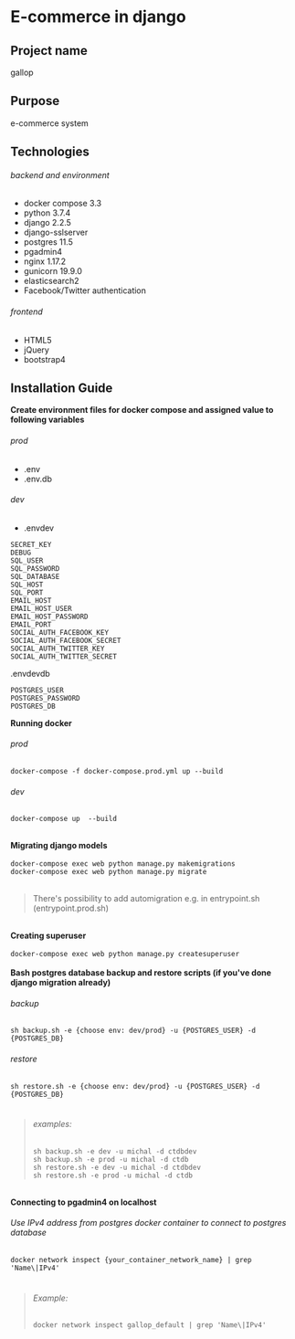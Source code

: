 # E-commerce in django

## Project name
gallop

## Purpose
e-commerce system

## Technologies

###### backend and environment
- docker compose 3.3
- python 3.7.4
- django 2.2.5
- django-sslserver
- postgres 11.5
- pgadmin4
- nginx 1.17.2
- gunicorn 19.9.0
- elasticsearch2
- Facebook/Twitter authentication

###### frontend
- HTML5
- jQuery
- bootstrap4


## Installation Guide

**Create environment files for docker compose and assigned value to following variables**
###### prod<br>
- .env <br>
- .env.db <br>

###### dev 
- .envdev
```
SECRET_KEY
DEBUG
SQL_USER
SQL_PASSWORD
SQL_DATABASE
SQL_HOST
SQL_PORT
EMAIL_HOST
EMAIL_HOST_USER
EMAIL_HOST_PASSWORD
EMAIL_PORT
SOCIAL_AUTH_FACEBOOK_KEY
SOCIAL_AUTH_FACEBOOK_SECRET
SOCIAL_AUTH_TWITTER_KEY
SOCIAL_AUTH_TWITTER_SECRET
```
.envdevdb
```
POSTGRES_USER
POSTGRES_PASSWORD
POSTGRES_DB
```
**Running docker**
###### prod<br>
`docker-compose -f docker-compose.prod.yml up --build`<br>
###### dev<br>
`docker-compose up  --build`<br><br>

**Migrating django models**<br><br>
`docker-compose exec web python manage.py makemigrations`<br>
`docker-compose exec web python manage.py migrate`
<br><br>
> There's possibility to add automigration e.g. in entrypoint.sh (entrypoint.prod.sh)

<br>**Creating superuser**<br><br>
`docker-compose exec web python manage.py createsuperuser`
<br><br>
**Bash postgres database backup and restore scripts (if you've done django migration already)**
###### backup <br>
`sh backup.sh -e {choose env: dev/prod} -u {POSTGRES_USER} -d {POSTGRES_DB}` <br>

###### restore <br>
`sh restore.sh -e {choose env: dev/prod} -u {POSTGRES_USER} -d {POSTGRES_DB}` <br>
<br>
> ###### examples:<br>
> `sh backup.sh -e dev -u michal -d ctdbdev` <br>
> `sh backup.sh -e prod -u michal -d ctdb` <br>
> `sh restore.sh -e dev -u michal -d ctdbdev` <br>
> `sh restore.sh -e prod -u michal -d ctdb` 

<br>**Connecting to pgadmin4 on localhost**
###### Use IPv4 address from postgres docker container to connect to postgres database <br>
`docker network inspect {your_container_network_name} | grep 'Name\|IPv4'` <br><br>
> ###### Example:<br>
> `docker network inspect gallop_default | grep 'Name\|IPv4'`

